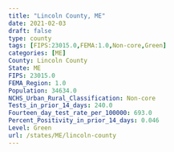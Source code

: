 ```yaml
---
title: "Lincoln County, ME"
date: 2021-02-03
draft: false
type: county
tags: [FIPS:23015.0,FEMA:1.0,Non-core,Green]
categories: [ME]
County: Lincoln County
State: ME
FIPS: 23015.0
FEMA_Region: 1.0
Population: 34634.0
NCHS_Urban_Rural_Classification: Non-core
Tests_in_prior_14_days: 240.0
Fourteen_day_test_rate_per_100000: 693.0
Percent_Positivity_in_prior_14_days: 0.046
Level: Green
url: /states/ME/lincoln-county
---
```



